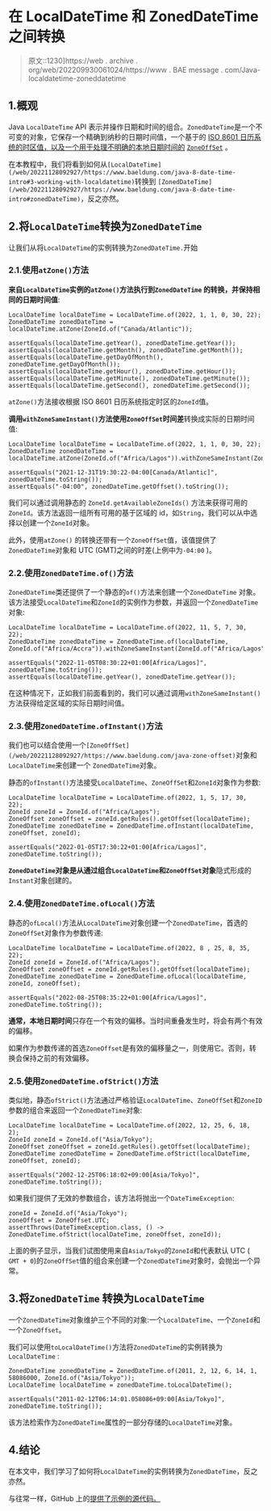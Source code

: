 # 在 LocalDateTime 和 ZonedDateTime 之间转换

> 原文::1230]https://web . archive . org/web/202209930061024/https://www . BAE message . com/Java-localdatetime-zoneddatetime

## 1.概观

Java `LocalDateTime` API 表示并操作日期和时间的组合。`ZonedDateTime`是一个不可变的对象，它保存一个精确到纳秒的日期时间值，一个基于的 [ISO 8601 日历系统的时区值，以及一个用于处理不明确的本地日期时间的](https://web.archive.org/web/20221128092927/https://en.wikipedia.org/wiki/ISO_8601) [`ZoneOffSet`](/web/20221128092927/https://www.baeldung.com/java-zone-offset) 。

在本教程中，我们将看到如何从`[LocalDateTime](/web/20221128092927/https://www.baeldung.com/java-8-date-time-intro#3-working-with-localdatetime)`转换到 `[ZonedDateTime](/web/20221128092927/https://www.baeldung.com/java-8-date-time-intro#zonedDateTime)`，反之亦然。

## 2.将`LocalDateTime`转换为`ZonedDateTime`

让我们从将`LocalDateTime`的实例转换为`ZonedDateTime.`开始

### 2.1.使用`atZone()`方法

**来自`LocalDateTime`实例的`atZone()`方法执行到`ZonedDateTime` 的转换，并保持相同的日期时间值**:

```
LocalDateTime localDateTime = LocalDateTime.of(2022, 1, 1, 0, 30, 22);
ZonedDateTime zonedDateTime = localDateTime.atZone(ZoneId.of("Canada/Atlantic"));

assertEquals(localDateTime.getYear(), zonedDateTime.getYear());
assertEquals(localDateTime.getMonth(), zonedDateTime.getMonth());
assertEquals(localDateTime.getDayOfMonth(), zonedDateTime.getDayOfMonth());
assertEquals(localDateTime.getHour(), zonedDateTime.getHour());
assertEquals(localDateTime.getMinute(), zonedDateTime.getMinute());
assertEquals(localDateTime.getSecond(), zonedDateTime.getSecond());
```

`atZone()`方法接收根据 ISO 8601 日历系统指定时区的`ZoneId`值。

**调用`withZoneSameInstant()`方法使用`ZoneOffSet`时间差**转换成实际的日期时间值:

```
LocalDateTime localDateTime = LocalDateTime.of(2022, 1, 1, 0, 30, 22);
ZonedDateTime zonedDateTime = localDateTime.atZone(ZoneId.of("Africa/Lagos")).withZoneSameInstant(ZoneId.of("Canada/Atlantic"));

assertEquals("2021-12-31T19:30:22-04:00[Canada/Atlantic]", zonedDateTime.toString());
assertEquals("-04:00", zonedDateTime.getOffset().toString());
```

我们可以通过调用静态的 `ZoneId.getAvailableZoneIds()` 方法来获得可用的`ZoneId`。该方法返回一组所有可用的基于区域的 id，如`String`，我们可以从中选择以创建一个`ZoneId`对象。

此外，使用`atZone()` 的转换还带有一个`ZoneOffSet`值，该值提供了`ZonedDateTime`对象和 UTC (GMT)之间的时差(上例中为`-04:00` )。

### 2.2.使用`ZonedDateTime.of()`方法

`ZonedDateTime`类还提供了一个静态的`of()`方法来创建一个`ZonedDateTime` 对象。该方法接受`LocalDateTime`和`ZoneId`的实例作为参数，并返回一个`ZonedDateTime`对象:

```
LocalDateTime localDateTime = LocalDateTime.of(2022, 11, 5, 7, 30, 22);
ZonedDateTime zonedDateTime = ZonedDateTime.of(localDateTime, ZoneId.of("Africa/Accra")).withZoneSameInstant(ZoneId.of("Africa/Lagos"));

assertEquals("2022-11-05T08:30:22+01:00[Africa/Lagos]", zonedDateTime.toString()); 
assertEquals(localDateTime.getYear(), zonedDateTime.getYear());
```

在这种情况下，正如我们前面看到的，我们可以通过调用`withZoneSameInstant()`方法获得给定区域的实际日期时间值。

### 2.3.使用`ZonedDateTime.ofInstant()`方法

我们也可以结合使用一个`[ZoneOffSet](/web/20221128092927/https://www.baeldung.com/java-zone-offset)`对象和`LocalDateTime`来创建一个 `ZonedDateTime`对象。

静态的`ofInstant()`方法接受`LocalDateTime`、`ZoneOffSet`和`ZoneId`对象作为参数:

```
LocalDateTime localDateTime = LocalDateTime.of(2022, 1, 5, 17, 30, 22);
ZoneId zoneId = ZoneId.of("Africa/Lagos");
ZoneOffset zoneOffset = zoneId.getRules().getOffset(localDateTime);
ZonedDateTime zonedDateTime = ZonedDateTime.ofInstant(localDateTime, zoneOffset, zoneId);
```

```
assertEquals("2022-01-05T17:30:22+01:00[Africa/Lagos]", zonedDateTime.toString());
```

**`ZonedDateTime`对象是从通过组合`LocalDateTime`和`ZoneOffSet`对象**隐式形成的`Instant`对象创建的。

### 2.4.使用`ZonedDateTime.ofLocal()`方法

静态的`ofLocal()`方法从`LocalDateTime`对象创建一个`ZonedDateTime`，首选的`ZoneOffSet`对象作为参数传递:

```
LocalDateTime localDateTime = LocalDateTime.of(2022, 8 , 25, 8, 35, 22);
ZoneId zoneId = ZoneId.of("Africa/Lagos");
ZoneOffset zoneOffset = zoneId.getRules().getOffset(localDateTime);
ZonedDateTime zonedDateTime = ZonedDateTime.ofLocal(localDateTime, zoneId, zoneOffset);
```

```
assertEquals("2022-08-25T08:35:22+01:00[Africa/Lagos]", zonedDateTime.toString());
```

**通常，本地日期时间**只存在一个有效的偏移。当时间重叠发生时，将会有两个有效的偏移。

如果作为参数传递的首选`ZoneOffset`是有效的偏移量之一，则使用它。否则，转换会保持之前的有效偏移。

### 2.5.使用`ZonedDateTime.ofStrict()`方法

类似地，静态`ofStrict()`方法通过严格验证`LocalDateTime`、`ZoneOffSet`和`ZoneID`参数的组合来返回一个`ZonedDateTime`对象:

```
LocalDateTime localDateTime = LocalDateTime.of(2022, 12, 25, 6, 18, 2);
ZoneId zoneId = ZoneId.of("Asia/Tokyo");
ZoneOffset zoneOffset = zoneId.getRules().getOffset(localDateTime);
ZonedDateTime zonedDateTime = ZonedDateTime.ofStrict(localDateTime, zoneOffset, zoneId);
```

```
assertEquals("2002-12-25T06:18:02+09:00[Asia/Tokyo]", zonedDateTime.toString());
```

如果我们提供了无效的参数组合，该方法将抛出一个`DateTimeException`:

```
zoneId = ZoneId.of("Asia/Tokyo");
zoneOffset = ZoneOffset.UTC;
assertThrows(DateTimeException.class, () -> ZonedDateTime.ofStrict(localDateTime, zoneOffset, zoneId));
```

上面的例子显示，当我们试图使用来自`Asia/Tokyo`的`ZoneId`和代表默认 UTC ( `GMT + 0`)的`ZoneOffSet`值的组合来创建一个`ZonedDateTime`对象时，会抛出一个异常。

## 3.将`ZonedDateTime` 转换为`LocalDateTime`

一个`ZonedDateTime`对象维护三个不同的对象:一个`LocalDateTime`、一个`ZoneId`和一个`ZoneOffset`。

我们可以使用`toLocalDateTime()`方法将`ZonedDateTime`的实例转换为`LocalDateTime` :

```
ZonedDateTime zonedDateTime = ZonedDateTime.of(2011, 2, 12, 6, 14, 1, 58086000, ZoneId.of("Asia/Tokyo"));
LocalDateTime localDateTime = zonedDateTime.toLocalDateTime();

assertEquals("2011-02-12T06:14:01.058086+09:00[Asia/Tokyo]", zonedDateTime.toString());
```

该方法检索作为`ZonedDateTime`属性的一部分存储的`LocalDateTime`对象。

## 4.结论

在本文中，我们学习了如何将`LocalDateTime`的实例转换为`ZonedDateTime`，反之亦然。

与往常一样，GitHub 上的[提供了示例的源代码。](https://web.archive.org/web/20221128092927/https://github.com/eugenp/tutorials/tree/master/core-java-modules/core-java-datetime-conversion)